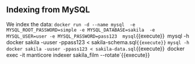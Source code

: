 ## Indexing from MySQL

We index the data:
`docker run -d --name mysql  -e MYSQL_ROOT_PASSWORD=simple -e MYSQL_DATABASE=sakila  -e MYSQL_USER=user -e MYSQL_PASSWORD=pass123  mysql`{{execute}}`
`mysql -h docker sakila -uuser -ppass123 < sakila-schema.sql`{{execute}}`
`mysql -h docker sakila -uuser -ppass123 < sakila-data.sql`{{execute}}`
`docker exec -it manticore indexer  sakila_film  --rotate`{{execute}}

